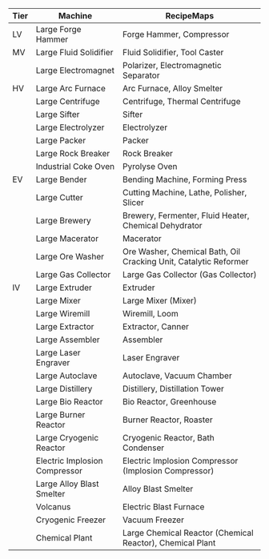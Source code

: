 | Tier | Machine                       | RecipeMaps                                                       |
|------|-------------------------------|------------------------------------------------------------------|
| LV   | Large Forge Hammer            | Forge Hammer, Compressor                                         |
| MV   | Large Fluid Solidifier        | Fluid Solidifier, Tool Caster                                    |
|      | Large Electromagnet           | Polarizer, Electromagnetic Separator                             |
| HV   | Large Arc Furnace             | Arc Furnace, Alloy Smelter                                       |
|      | Large Centrifuge              | Centrifuge, Thermal Centrifuge                                   |
|      | Large Sifter                  | Sifter                                                           |
|      | Large Electrolyzer            | Electrolyzer                                                     |
|      | Large Packer                  | Packer                                                           |
|      | Large Rock Breaker            | Rock Breaker                                                     |
|      | Industrial Coke Oven          | Pyrolyse Oven                                                    |
| EV   | Large Bender                  | Bending Machine, Forming Press                                   |
|      | Large Cutter                  | Cutting Machine, Lathe, Polisher, Slicer                         |
|      | Large Brewery                 | Brewery, Fermenter, Fluid Heater, Chemical Dehydrator            |
|      | Large Macerator               | Macerator                                                        |
|      | Large Ore Washer              | Ore Washer, Chemical Bath, Oil Cracking Unit, Catalytic Reformer |
|      | Large Gas Collector           | Large Gas Collector (Gas Collector)                              |
| IV   | Large Extruder                | Extruder                                                         |
|      | Large Mixer                   | Large Mixer (Mixer)                                              |
|      | Large Wiremill                | Wiremill, Loom                                                   |
|      | Large Extractor               | Extractor, Canner                                                |
|      | Large Assembler               | Assembler                                                        |
|      | Large Laser Engraver          | Laser Engraver                                                   |
|      | Large Autoclave               | Autoclave, Vacuum Chamber                                        |
|      | Large Distillery              | Distillery, Distillation Tower                                   |
|      | Large Bio Reactor             | Bio Reactor, Greenhouse                                          |
|      | Large Burner Reactor          | Burner Reactor, Roaster                                          |
|      | Large Cryogenic Reactor       | Cryogenic Reactor, Bath Condenser                                |
|      | Electric Implosion Compressor | Electric Implosion Compressor (Implosion Compressor)             |
|      | Large Alloy Blast Smelter     | Alloy Blast Smelter                                              |
|      | Volcanus                      | Electric Blast Furnace                                           |
|      | Cryogenic Freezer             | Vacuum Freezer                                                   |
|      | Chemical Plant                | Large Chemical Reactor (Chemical Reactor), Chemical Plant        |